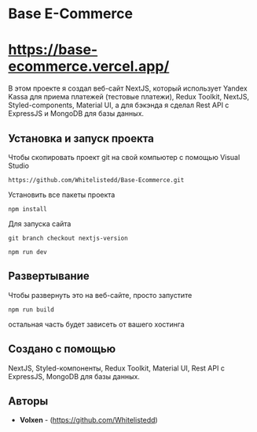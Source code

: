 # Base E-Commerce

# https://base-ecommerce.vercel.app/

В этом проекте я создал веб-сайт NextJS, который использует
Yandex Kassa для приема платежей (тестовые платежи), Redux Toolkit,
NextJS, Styled-components, Material UI,
а для бэкэнда я сделал Rest API с ExpressJS и MongoDB для базы данных.

## Установка и запуск проекта

Чтобы скопировать проект git на свой компьютер с помощью Visual Studio

```
https://github.com/Whitelistedd/Base-Ecommerce.git
```

Установить все пакеты проекта

```
npm install
```

Для запуска сайта

```
git branch checkout nextjs-version
```

```
npm run dev
```

## Развертывание

Чтобы развернуть это на веб-сайте, просто запустите

```
npm run build
```

остальная часть будет зависеть от вашего хостинга

## Создано с помощью

NextJS,
Styled-компоненты,
Redux Toolkit,
Material UI,
Rest API с ExpressJS,
MongoDB для базы данных.

## Авторы

- **Volxen** - (https://github.com/Whitelistedd)
